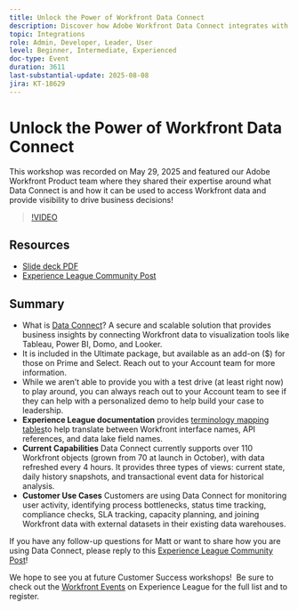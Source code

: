 ```yaml
---
title: Unlock the Power of Workfront Data Connect
description: Discover how Adobe Workfront Data Connect integrates with BI tools to unlock insights, track performance, and drive smarter business decisions.
topic: Integrations
role: Admin, Developer, Leader, User
level: Beginner, Intermediate, Experienced
doc-type: Event
duration: 3611
last-substantial-update: 2025-08-08
jira: KT-18629
---
```


# Unlock the Power of Workfront Data Connect

This workshop was recorded on May 29, 2025 and featured our Adobe Workfront Product team where they shared their expertise around what Data Connect is and how it can be used to access Workfront data and provide visibility to drive business decisions!

>[!VIDEO](https://video.tv.adobe.com/v/3469965/?learn=on&enablevpops)

## Resources

* [Slide deck PDF](https://workfront-experience.s3.us-west-2.amazonaws.com/Training/Guides/Customer+Success+at+Scale/Slide+Deck+-+Adobe+Workfront+Data+Connect+052925.pdf)
* [Experience League Community Post](https://experienceleaguecommunities.adobe.com/t5/workfront-discussions/event-follow-up-unlock-the-power-of-workfront-data-connect/td-p/756725)

## Summary

* What is [Data Connect](https://experienceleague.adobe.com/en/docs/workfront/using/reporting/data-lake/data-lake-overview)? A secure and scalable solution that provides business insights by connecting Workfront data to visualization tools like Tableau, Power BI, Domo, and Looker.
* It is included in the Ultimate package, but available as an add-on ($) for those on Prime and Select. Reach out to your Account team for more information.
* While we aren’t able to provide you with a test drive (at least right now) to play around, you can always reach out to your Account team to see if they can help with a personalized demo to help build your case to leadership.
* **Experience League documentation** provides [terminology mapping tables](https://experienceleague.adobe.com/en/docs/workfront/using/reporting/data-lake/data-dictionary)to help translate between Workfront interface names, API references, and data lake field names.
* **Current Capabilities** Data Connect currently supports over 110 Workfront objects (grown from 70 at launch in October), with data refreshed every 4 hours. It provides three types of views: current state, daily history snapshots, and transactional event data for historical analysis.
* **Customer Use Cases** Customers are using Data Connect for monitoring user activity, identifying process bottlenecks, status time tracking, compliance checks, SLA tracking, capacity planning, and joining Workfront data with external datasets in their existing data warehouses. 

If you have any follow-up questions for Matt or want to share how you are using Data Connect, please reply to this [Experience League Community Post](https://experienceleaguecommunities.adobe.com/t5/workfront-discussions/event-follow-up-unlock-the-power-of-workfront-data-connect/td-p/756725)!


We hope to see you at future Customer Success workshops!  Be sure to check out the [Workfront Events](https://experienceleague.adobe.com/events/?filters=Workfront) on Experience League for the full list and to register.


